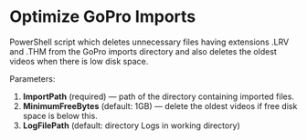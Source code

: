 # Optimize GoPro Imports
PowerShell script which deletes unnecessary files having extensions .LRV and .THM from the GoPro imports directory and also deletes the oldest videos when there is low disk space.

Parameters:
1. **ImportPath** (required) — path of the directory containing imported files.
1. **MinimumFreeBytes** (default: 1GB) — delete the oldest videos if free disk space is below this.
1. **LogFilePath** (default: directory Logs in working directory)
